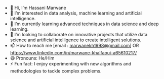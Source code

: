 - 👋 Hi, I’m Hassani Marwane
- 👀 I’m interested in data analysis, machine learning and artificial intelligence.
- 🌱 I’m currently learning advanced techniques in data science and deep learning.
- 💞️ I’m looking to collaborate on innovative projects that utilize data science and artificial intelligence to create intelligent solutions.
- 📫 How to reach me  [email : marwanekh1998@gmail.com] OR https://www.linkedin.com/in/marwane-khalfaoui-a65610217/
- 😄 Pronouns: He/Him
- ⚡ Fun fact: I enjoy experimenting with new algorithms and methodologies to tackle complex problems.

<!---
marwanekh/marwanekh is a ✨ special ✨ repository because its `README.md` (this file) appears on your GitHub profile.
You can click the Preview link to take a look at your changes.
--->
